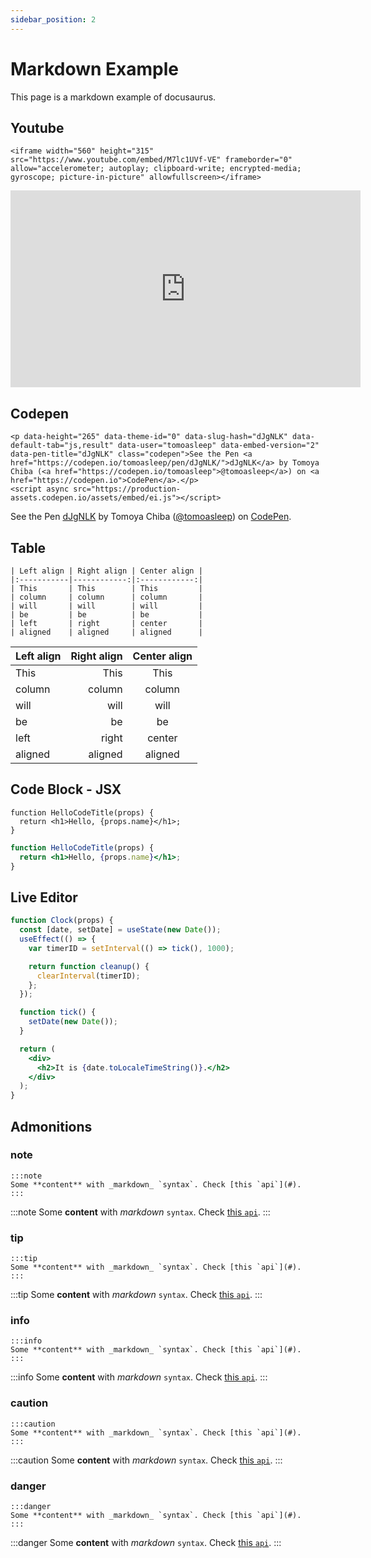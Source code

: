 ```yaml
---
sidebar_position: 2
---
```


# Markdown Example 

This page is a markdown example of docusaurus.

## Youtube

```
<iframe width="560" height="315" src="https://www.youtube.com/embed/M7lc1UVf-VE" frameborder="0" allow="accelerometer; autoplay; clipboard-write; encrypted-media; gyroscope; picture-in-picture" allowfullscreen></iframe>
```
<iframe width="560" height="315" src="https://www.youtube.com/embed/M7lc1UVf-VE" frameborder="0" allow="accelerometer; autoplay; clipboard-write; encrypted-media; gyroscope; picture-in-picture" allowfullscreen></iframe>

## Codepen

```
<p data-height="265" data-theme-id="0" data-slug-hash="dJgNLK" data-default-tab="js,result" data-user="tomoasleep" data-embed-version="2" data-pen-title="dJgNLK" class="codepen">See the Pen <a href="https://codepen.io/tomoasleep/pen/dJgNLK/">dJgNLK</a> by Tomoya Chiba (<a href="https://codepen.io/tomoasleep">@tomoasleep</a>) on <a href="https://codepen.io">CodePen</a>.</p>
<script async src="https://production-assets.codepen.io/assets/embed/ei.js"></script>
```
<p data-height="265" data-theme-id="0" data-slug-hash="dJgNLK" data-default-tab="js,result" data-user="tomoasleep" data-embed-version="2" data-pen-title="dJgNLK" class="codepen">See the Pen <a href="https://codepen.io/tomoasleep/pen/dJgNLK/">dJgNLK</a> by Tomoya Chiba (<a href="https://codepen.io/tomoasleep">@tomoasleep</a>) on <a href="https://codepen.io">CodePen</a>.</p>
<script async src="https://production-assets.codepen.io/assets/embed/ei.js"></script>

## Table

```
| Left align | Right align | Center align |
|:-----------|------------:|:------------:|
| This       | This        | This         |
| column     | column      | column       |
| will       | will        | will         |
| be         | be          | be           |
| left       | right       | center       |
| aligned    | aligned     | aligned      |
```

| Left align | Right align | Center align |
|:-----------|------------:|:------------:|
| This       | This        | This         |
| column     | column      | column       |
| will       | will        | will         |
| be         | be          | be           |
| left       | right       | center       |
| aligned    | aligned     | aligned      |

## Code Block - JSX

```
function HelloCodeTitle(props) {
  return <h1>Hello, {props.name}</h1>;
}
```

```jsx title="/src/components/HelloCodeTitle.js"
function HelloCodeTitle(props) {
  return <h1>Hello, {props.name}</h1>;
}
```

## Live Editor

```jsx live
function Clock(props) {
  const [date, setDate] = useState(new Date());
  useEffect(() => {
    var timerID = setInterval(() => tick(), 1000);

    return function cleanup() {
      clearInterval(timerID);
    };
  });

  function tick() {
    setDate(new Date());
  }

  return (
    <div>
      <h2>It is {date.toLocaleTimeString()}.</h2>
    </div>
  );
}
```

## Admonitions

### note
```
:::note
Some **content** with _markdown_ `syntax`. Check [this `api`](#).
:::
```

:::note
Some **content** with _markdown_ `syntax`. Check [this `api`](#).
:::

### tip

```
:::tip
Some **content** with _markdown_ `syntax`. Check [this `api`](#).
:::
```

:::tip
Some **content** with _markdown_ `syntax`. Check [this `api`](#).
:::

### info

```
:::info
Some **content** with _markdown_ `syntax`. Check [this `api`](#).
:::
```

:::info
Some **content** with _markdown_ `syntax`. Check [this `api`](#).
:::

### caution

```
:::caution
Some **content** with _markdown_ `syntax`. Check [this `api`](#).
:::
```
:::caution
Some **content** with _markdown_ `syntax`. Check [this `api`](#).
:::

### danger

```
:::danger
Some **content** with _markdown_ `syntax`. Check [this `api`](#).
:::
```
:::danger
Some **content** with _markdown_ `syntax`. Check [this `api`](#).
:::